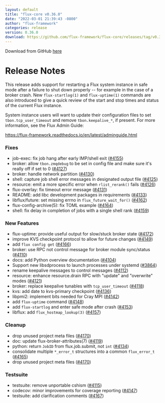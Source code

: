 ```yaml
---
layout: default
title: "flux-core v0.36.0"
date: "2022-03-01 21:39:43 -0800"
author: "flux-framework"
categories: release
version: 0.36.0
download: https://github.com/flux-framework/flux-core/releases/tag/v0.36.0
---
```


Download from GitHub [here](https://github.com/flux-framework/flux-core/releases/tag/v0.36.0)

# Release Notes

This release adds support for restarting a Flux system instance in safe
mode after a failure to shut down properly -- for example in the case of a
broker crash.  New `flux-startlog(1)` and `flux-uptime(1)` commands are
also introduced to give a quick review of the start and stop times and
status of the current Flux instance.

System instance users will want to update their configuration files to
set `tbon.tcp_user_timeout` and remove `tbon.keepalive_*`, if present.
For more information, see the Flux Admin Guide:

https://flux-framework.readthedocs.io/en/latest/adminguide.html

### Fixes

 * job-exec: fix job hang after early IMP/shell exit ([#4155](https://github.com/flux-framework/flux-core/issues/4155))
 * broker: allow `tbon.zmqdebug` to be set in config file and make sure it's
   really off if set to 0 ([#4127](https://github.com/flux-framework/flux-core/issues/4127))
 * broker: handle network partition ([#4130](https://github.com/flux-framework/flux-core/issues/4130))
 * shell: capture job shell error messages in designated output file ([#4125](https://github.com/flux-framework/flux-core/issues/4125))
 * resource: emit a more specific error when `rlist_rerank()` fails ([#4126](https://github.com/flux-framework/flux-core/issues/4126))
 * flux-overlay: fix timeout error message ([#4131](https://github.com/flux-framework/flux-core/issues/4131))
 * README: add libc development packages in requirements ([#4133](https://github.com/flux-framework/flux-core/issues/4133))
 * libflux/future: set missing errno in `flux_future_wait_for()`  ([#4162](https://github.com/flux-framework/flux-core/issues/4162))
 * flux-config-archive(5): fix TOML example ([#4164](https://github.com/flux-framework/flux-core/issues/4164))
 * shell: fix delay in completion of jobs with a single shell rank ([#4159](https://github.com/flux-framework/flux-core/issues/4159))

### New Features

 * flux-uptime: provide useful output for slow/stuck broker state ([#4172](https://github.com/flux-framework/flux-core/issues/4172))
 * improve KVS checkpoint protocol to allow for future changes ([#4149](https://github.com/flux-framework/flux-core/issues/4149))
 * add `flux config get` ([#4166](https://github.com/flux-framework/flux-core/issues/4166))
 * broker: use RPC not control message for broker module sync/status ([#4110](https://github.com/flux-framework/flux-core/issues/4110))
 * docs: add Python overview documentation ([#4104](https://github.com/flux-framework/flux-core/issues/4104))
 * Support new libsdprocess to launch processes under systemd ([#3864](https://github.com/flux-framework/flux-core/issues/3864))
 * rename keepalive messages to control messages ([#4112](https://github.com/flux-framework/flux-core/issues/4112))
 * resource: enhance resource.drain RPC with "update" and "overwrite" modes
   ([#4121](https://github.com/flux-framework/flux-core/issues/4121))
 * broker: replace keepalive tunables with `tcp_user_timeout` ([#4118](https://github.com/flux-framework/flux-core/issues/4118))
 * kvs: add date to kvs-primary checkpoint ([#4136](https://github.com/flux-framework/flux-core/issues/4136))
 * libpmi2: implement bits needed for Cray MPI ([#4142](https://github.com/flux-framework/flux-core/issues/4142))
 * add `flux-uptime` command ([#4148](https://github.com/flux-framework/flux-core/issues/4148))
 * add `flux-startlog` and enter safe mode after crash ([#4153](https://github.com/flux-framework/flux-core/issues/4153))
 * libflux: add `flux_hostmap_lookup(3)` ([#4157](https://github.com/flux-framework/flux-core/issues/4157))

### Cleanup

 * drop unused project meta files ([#4170](https://github.com/flux-framework/flux-core/issues/4170))
 * doc: update flux-broker-attributes(7) ([#4119](https://github.com/flux-framework/flux-core/issues/4119))
 * python: return `JobID` from flux.job.submit, not `int` ([#4134](https://github.com/flux-framework/flux-core/issues/4134))
 * consolidate multiple `*_error_t` structures into a common `flux_error_t`
   ([#4165](https://github.com/flux-framework/flux-core/issues/4165))
 * drop unused project meta files ([#4170](https://github.com/flux-framework/flux-core/issues/4170))

### Testsuite

 * testsuite: remove unportable cshism ([#4115](https://github.com/flux-framework/flux-core/issues/4115))
 * codecov: minor improvements for coverage reporting ([#4147](https://github.com/flux-framework/flux-core/issues/4147))
 * testsuite: add clarification comments ([#4167](https://github.com/flux-framework/flux-core/issues/4167))


